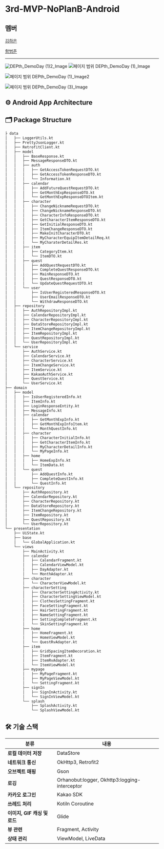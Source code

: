 # 3rd-MVP-NoPlanB-Android

## 멤버
[김하은](https://github.com/shong9124)<p>
[함범준](https://github.com/HamBeomJoon)

----
![DEPth_DemoDay (1)2_Image](https://github.com/user-attachments/assets/1120b797-a403-4820-ad62-b8041a57262c)
![페이지 범위 DEPth_DemoDay (1)_Image](https://github.com/user-attachments/assets/fa0cc1b6-9e9e-44dd-9af7-1dd808f61954)

![페이지 범위 DEPth_DemoDay (1)_Image2](https://github.com/user-attachments/assets/e1552867-571e-4c73-bfce-0fbe91da35fc)

![페이지 범위 DEPth_DemoDay (3)_Image](https://github.com/user-attachments/assets/dd6bbcec-85a2-4ac3-bb0f-49a324c1c5c6)

## ⚙️ Android App Architecture

## 🗂️ Package Structure
```markdown
├ data
│   ├── LoggerUtils.kt
│   ├── PrettyJsonLogger.kt
│   ├── RetrofitClient.kt
│   ├── model
│   │   ├── BaseResponse.kt
│   │   ├── MessageResponseDTO.kt
│   │   ├── auth
│   │   │   ├── GetAccessTokenRequestDTO.kt
│   │   │   ├── GetAccessTokenResponseDTO.kt
│   │   │   └── Information.kt
│   │   ├── calendar
│   │   │   ├── AddFutureQuestRequestDTO.kt
│   │   │   ├── GetMonthExpResponseDTO.kt
│   │   │   └── GetMonthExpResponseDTOItem.kt
│   │   ├── character
│   │   │   ├── ChangeNicknameRequestDTO.kt
│   │   │   ├── ChangeNicknameResponseDTO.kt
│   │   │   ├── CharacterInfoResponseDTO.kt
│   │   │   ├── GetCharacterItemResponseDTO.kt
│   │   │   ├── GetInitialResponseDTO.kt
│   │   │   ├── ItemChangeResponseDTO.kt
│   │   │   ├── MakeInitCharacterDTO.kt
│   │   │   ├── MyCharacterEquipItemDetailReq.kt
│   │   │   └── MyCharaterDetailRes.kt
│   │   ├── item
│   │   │   ├── CategoryItem.kt
│   │   │   └── ItemDTO.kt
│   │   ├── quest
│   │   │   ├── AddQuestRequestDTO.kt
│   │   │   ├── CompleteQuestResponseDTO.kt
│   │   │   ├── MainResponseDTO.kt
│   │   │   ├── QuestResponseDTO.kt
│   │   │   └── UpdateQuestRequestDTO.kt
│   │   └── user
│   │       ├── IsUserRegisteredResponseDTO.kt
│   │       ├── UserEmailResponseDTO.kt
│   │       └── WithdrawResponseDTO.kt
│   ├── repository
│   │   ├── AuthRepositoryImpl.kt
│   │   ├── CalendarRepositoryImpl.kt
│   │   ├── CharacterRepositoryImpl.kt
│   │   ├── DataStoreRepositoryImpl.kt
│   │   ├── ItemChangeRepositoryImpl.kt
│   │   ├── ItemRepositoryImpl.kt
│   │   ├── QuestRepositoryImpl.kt
│   │   └── UserRepositoryImpl.kt
│   └── service
│       ├── AuthService.kt
│       ├── CalendarService.kt
│       ├── CharacterService.kt
│       ├── ItemChangeService.kt
│       ├── ItemService.kt
│       ├── KakaoAuthService.kt
│       ├── QuestService.kt
│       └── UserService.kt
├── domain
│   ├── model
│   │   ├── IsUserRegisteredInfo.kt
│   │   ├── ItemInfo.kt
│   │   ├── LoginResponseEntity.kt
│   │   ├── MessageInfo.kt
│   │   ├── calendar
│   │   │   ├── GetMonthExpInfo.kt
│   │   │   ├── GetMonthExpInfoItem.kt
│   │   │   └── MonthQuestInfo.kt
│   │   ├── character
│   │   │   ├── CharacterInitialInfo.kt
│   │   │   ├── GetCharacterItemInfo.kt
│   │   │   ├── MyCharacterDetailInfo.kt
│   │   │   └── MyPageInfo.kt
│   │   ├── home
│   │   │   ├── HomeExpInfo.kt
│   │   │   └── ItemData.kt
│   │   └── quest
│   │       ├── AddQuestInfo.kt
│   │       ├── CompleteQuestInfo.kt
│   │       └── QuestInfo.kt
│   └── repository
│       ├── AuthRepository.kt
│       ├── CalendarRepository.kt
│       ├── CharacterRepository.kt
│       ├── DataStoreRepository.kt
│       ├── ItemChangeRepository.kt
│       ├── ItemRepository.kt
│       ├── QuestRepository.kt
│       └── UserRepository.kt
└── presentation
    ├── UiState.kt
    ├── base
    │   └── GlobalApplication.kt
    └── views
        ├── MainActivity.kt
        ├── calendar
        │   ├── CalendarFragment.kt
        │   ├── CalendarViewModel.kt
        │   ├── DayAdapter.kt
        │   └── MonthAdapter.kt
        ├── character
        │   └── CharacterViewModel.kt
        ├── characterSetting
        │   ├── CharacterSettingActivity.kt
        │   ├── CharacterSettingViewModel.kt
        │   ├── ClothesSettingFragment.kt
        │   ├── FaceSettingFragment.kt
        │   ├── HairSettingFragment.kt
        │   ├── NameSettingFragment.kt
        │   ├── SettingCompleteFragment.kt
        │   └── SkinSettingFragment.kt
        ├── home
        │   ├── HomeFragment.kt
        │   ├── HomeViewModel.kt
        │   └── QuestRvAdapter.kt
        ├── item
        │   ├── GridSpacingItemDecoration.kt
        │   ├── ItemFragment.kt
        │   ├── ItemRvAdapter.kt
        │   └── ItemViewModel.kt
        ├── mypage
        │   ├── MyPageFragment.kt
        │   ├── MyPageViewModel.kt
        │   └── SettingFragment.kt
        ├── signIn
        │   ├── SignInActivity.kt
        │   └── SignInViewModel.kt
        └── splash
            ├── SplashActivity.kt
            └── SplashViewModel.kt
```

## 🛠️ 기술 스택
| **분류** | **내용** |
| --- | --- |
| **로컬 데이터 저장** | DataStore |
| **네트워크 통신** | OkHttp3, Retrofit2 |
| **오브젝트 매핑** | Gson |
| **로깅** | Orhanobut:logger, Okhttp3:logging-interceptor |
| **카카오 로그인** | Kakao SDK |
| **쓰레드 처리** | Kotiln Coroutine |
| **이미지, GIF 캐싱 및 로드** | Glide |
| **뷰 관련** | Fragment, Activity |
| **상태 관리** | ViewModel, LiveData |
